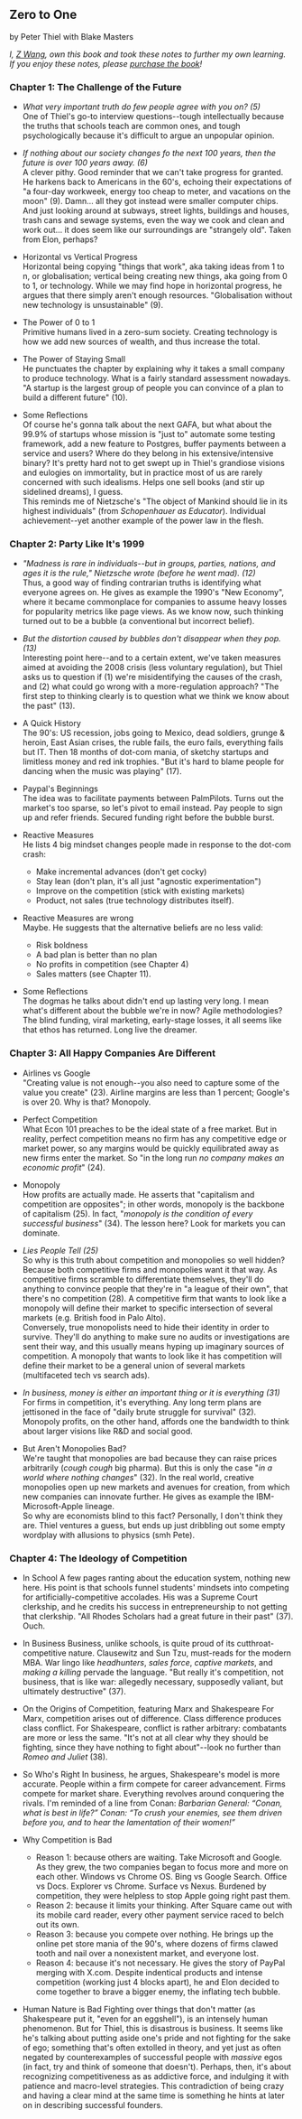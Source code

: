 ## Zero to One

by Peter Thiel with Blake Masters

*I, [Z Wang](http://thezwang.com/), own this book and took these notes to further my own learning.   
If you enjoy these notes, please [purchase the book](https://www.amazon.com/Zero-One-Notes-Startups-Future/dp/0804139296/ref=sr_1_1?ie=UTF8&qid=1545930603&sr=8-1&keywords=zero+to+one)!*


### Chapter 1: The Challenge of the Future

* *What very important truth do few people agree with you on? (5)*   
  One of Thiel's go-to interview questions--tough intellectually because the truths that schools teach are common ones, and tough psychologically because
  it's difficult to argue an unpopular opinion.

* *If nothing about our society changes fo the next 100 years, then the future
  is over 100 years away. (6)*   
  A clever pithy. Good reminder that we can't take progress for granted. He harkens back to Americans in the 60's, echoing their expectations of "a four-day workweek, energy too cheap to meter, and vacations on the moon" (9). Damn... all they got instead were smaller computer chips. And just looking around at subways, street lights, buildings and houses, trash cans and sewage systems, even the way we cook and clean and work out... it does seem like our surroundings are "strangely old". Taken from Elon, perhaps?

* Horizontal vs Vertical Progress   
  Horizontal being copying "things that work", aka taking ideas from 1 to n, or globalisation; vertical being creating new things, aka going from 0 to 1, or technology. While we may find hope in horizontal progress, he argues that there simply aren't enough resources. "Globalisation without new technology is unsustainable" (9).

* The Power of 0 to 1   
  Primitive humans lived in a zero-sum society. Creating technology is how we add new sources of wealth, and thus increase the total.

* The Power of Staying Small   
  He punctuates the chapter by explaining why it takes a small company to produce technology. What is a fairly standard assessment nowadays. "A startup is the largest group of people you can convince of a plan to build a different future" (10).

* Some Reflections   
  Of course he's gonna talk about the next GAFA, but what about the 99.9% of startups whose mission is "just to" automate some testing framework, add a new feature to Postgres, buffer payments between a service and users? Where do they belong in his extensive/intensive binary? It's pretty hard not to get swept up in Thiel's grandiose visions and eulogies on immortality, but in practice most of us are rarely concerned with such idealisms. Helps one sell books (and stir up sidelined dreams), I guess.   
  This reminds me of Nietzsche's "The object of Mankind should lie in its highest individuals" (from *Schopenhauer as Educator*). Individual achievement--yet another example of the power law in the flesh. 


### Chapter 2: Party Like It's 1999

* *"Madness is rare in individuals--but in groups, parties, nations, and ages it is the rule," Nietzsche wrote (before he went mad). (12)*     
  Thus, a good way of finding contrarian truths is identifying what everyone agrees on. He gives as example the 1990's "New Economy", where it became commonplace for companies to assume heavy losses for popularity metrics like page views. As we know now, such thinking turned out to be a bubble (a conventional but incorrect belief).

* *But the distortion caused by bubbles don't disappear when they pop. (13)*      
  Interesting point here--and to a certain extent, we've taken measures aimed at avoiding the 2008 crisis (less voluntary regulation), but Thiel asks us to question if (1) we're misidentifying the causes of the crash, and (2) what could go wrong with a more-regulation approach? "The first step to thinking clearly is to question what we think we know about the past" (13).

* A Quick History    
  The 90's: US recession, jobs going to Mexico, dead soldiers, grunge & heroin, East Asian crises, the ruble fails, the euro fails, everything fails but IT. Then 18 months of dot-com mania, of sketchy startups and limitless money and red ink trophies. "But it's hard to blame people for dancing when the music was playing" (17).

* Paypal's Beginnings   
  The idea was to facilitate payments between PalmPilots. Turns out the market's too sparse, so let's pivot to email instead. Pay people to sign up and refer friends. Secured funding right before the bubble burst.

* Reactive Measures   
  He lists 4 big mindset changes people made in response to the dot-com crash:
  * Make incremental advances (don't get cocky)
  * Stay lean (don't plan, it's all just "agnostic experimentation")
  * Improve on the competition (stick with existing markets)
  * Product, not sales (true technology distributes itself).

* Reactive Measures are wrong   
  Maybe. He suggests that the alternative beliefs are no less valid:
  * Risk boldness
  * A bad plan is better than no plan
  * No profits in competition (see Chapter 4)
  * Sales matters (see Chapter 11).

* Some Reflections   
  The dogmas he talks about didn't end up lasting very long. I mean what's different about the bubble we're in now? Agile methodologies? The blind funding, viral marketing, early-stage losses, it all seems like that ethos has returned. Long live the dreamer.


### Chapter 3: All Happy Companies Are Different

* Airlines vs Google      
  "Creating value is not enough--you also need to capture some of the value you create" (23). Airline margins are less than 1 percent; Google's is over 20. Why is that? Monopoly.

* Perfect Competition    
  What Econ 101 preaches to be the ideal state of a free market. But in reality, perfect competition means no firm has any competitive edge or market power, so any margins would be quickly equilibrated away as new firms enter the market. So "in the long run *no company makes an economic profit*" (24).

* Monopoly    
  How profits are actually made. He asserts that "capitalism and competition are opposites"; in other words, monopoly is the backbone of capitalism (25). In fact, "*monopoly is the condition of every successful business*" (34). The lesson here? Look for markets you can dominate. 

* *Lies People Tell (25)*    
  So why is this truth about competition and monopolies so well hidden? Because both competitive firms and monopolies want it that way. As competitive firms scramble to differentiate themselves, they'll do anything to convince people that they're in "a league of their own", that there's no competition (28). A competitive firm that wants to look like a monopoly will define their market to specific intersection of several markets (e.g. British food in Palo Alto).      
  Conversely, true monopolists need to hide their identity in order to survive. They'll do anything to make sure no audits or investigations are sent their way, and this usually means hyping up imaginary sources of competition. A monopoly that wants to look like it has competition will define their market to be a general union of several markets (multifaceted tech vs search ads).

* *In business, money is either an important thing or it is everything (31)*    
  For firms in competition, it's everything. Any long term plans are jettisoned in the face of "daily brute struggle for survival" (32). Monopoly profits, on the other hand, affords one the bandwidth to think about larger visions like R&D and social good.

* But Aren't Monopolies Bad?     
  We're taught that monopolies are bad because they can raise prices arbitrarily (*cough cough* big pharma). But this is only the case "*in a world where nothing changes*" (32). In the real world, creative monopolies open up new markets and avenues for creation, from which new companies can innovate further. He gives as example the IBM-Microsoft-Apple lineage.    
  So why are economists blind to this fact? Personally, I don't think they are. Thiel ventures a guess, but ends up just dribbling out some empty wordplay with allusions to physics (smh Pete).


### Chapter 4: The Ideology of Competition

* In School
  A few pages ranting about the education system, nothing new here. His point is that schools funnel students' mindsets into competing for artificially-competitive accolades. His was a Supreme Court clerkship, and he credits his success in entrepreneurship to not getting that clerkship.  "All Rhodes Scholars had a great future in their past" (37). Ouch.

* In Business
  Business, unlike schools, is quite proud of its cutthroat-competitive nature. Clausewitz and Sun Tzu, must-reads for the modern MBA. War lingo like *headhunters*, *sales force*, *captive markets*, and *making a killing* pervade the language. "But really it's competition, not business, that is like war: allegedly necessary, supposedly valiant, but ultimately destructive" (37).

* On the Origins of Competition, featuring Marx and Shakespeare
  For Marx, competition arises out of difference. Class difference produces class conflict.
  For Shakespeare, conflict is rather arbitrary: combatants are more or less the same. "It's not at all clear why they should be fighting, since they have nothing to fight about"--look no further than *Romeo and Juliet* (38).

* So Who's Right
  In business, he argues, Shakespeare's model is more accurate. People within a firm compete for career advancement. Firms compete for market share. Everything revolves around conquering the rivals. I'm reminded of a line from Conan:
  *Barbarian General: “Conan, what is best in life?”*
  *Conan: “To crush your enemies, see them driven before you, and to hear the lamentation of their women!”*

* Why Competition is Bad
  * Reason 1: because others are waiting. Take Microsoft and Google. As they grew, the two companies began to focus more and more on each other. Windows vs Chrome OS. Bing vs Google Search. Office vs Docs. Explorer vs Chrome. Surface vs Nexus. Burdened by competition, they were helpless to stop Apple going right past them. 
  * Reason 2: because it limits your thinking. After Square came out with its mobile card reader, every other payment service raced to belch out its own.
  * Reason 3: because you compete over nothing. He brings up the online pet store mania of the 90's, where dozens of firms clawed tooth and nail over a nonexistent market, and everyone lost.
  * Reason 4: because it's not necessary. He gives the story of PayPal merging with X.com. Despite indentical products and intense competition (working just 4 blocks apart), he and Elon decided to come together to brave a bigger enemy, the inflating tech bubble.

* Human Nature is Bad
  Fighting over things that don't matter (as Shakespeare put it, "even for an eggshell"), is an intensely human phenomenon. But for Thiel, this is disastrous is business. It seems like he's talking about putting aside one's pride and not fighting for the sake of ego; something that's often extolled in theory, and yet just as often negated by counterexamples of successful people with *massive* egos (in fact, try and think of someone that doesn't). Perhaps, then, it's about recognizing competitiveness as as addictive force, and indulging it with patience and macro-level strategies. This contradiction of being crazy and having a clear mind at the same time is something he hints at later on in describing successful founders.


  